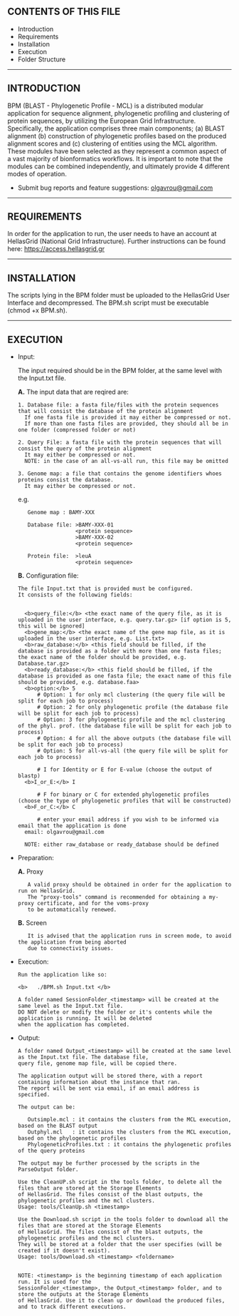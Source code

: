 CONTENTS OF THIS FILE
---------------------
   
 * Introduction
 * Requirements
 * Installation
 * Execution
 * Folder Structure
 
----------------
 INTRODUCTION
----------------

BPM (BLAST - Phylogenetic Profile - MCL) is a distributed modular application 
for sequence alignment, phylogenetic profiling and clustering of protein sequences, 
by utilizing the European Grid Infrastructure. 
Specifically, the application comprises three main components; 
(a) BLAST alignment 
(b) construction of phylogenetic profiles based on the produced alignment scores and 
(c) clustering of entities using the MCL algorithm. 
These modules have been selected as they represent a common aspect of a vast majority 
of bionformatics workflows. It is important to note that the modules can be combined independently, 
and ultimately provide 4 different modes of operation.

 * Submit bug reports and feature suggestions: olgavrou@gmail.com
 
--------------- 
 REQUIREMENTS
---------------

In order for the application to run, the user needs to have an account 
at HellasGrid (National Grid Infrastructure). 
Further instructions can be found here: https://access.hellasgrid.gr

--------------- 
 INSTALLATION
---------------

The scripts lying in the BPM folder must be uploaded to the HellasGrid User Interface and decompressed.
The BPM.sh script must be executable (chmod +x BPM.sh).

--------------- 
 EXECUTION
---------------

* Input:

  The input required should be in the BPM folder, at the same level with the Input.txt file.

  <b>A.</b> The input data that are reqired are:
  
      1. Database file: a fasta file/files with the protein sequences that will consist the database of the protein alignment
        If one fasta file is provided it may either be compressed or not.
        If more than one fasta files are provided, they should all be in one folder (compressed folder or not)
        
      2. Query File: a fasta file with the protein sequences that will consist the query of the protein alignment
        It may either be compressed or not.
        NOTE: in the case of an all-vs-all run, this file may be omitted
        
      3. Genome map: a file that contains the genome identifiers whoes proteins consist the database.
        It may either be compressed or not.
    
    e.g. 
    
         Genome map : BAMY-XXX
    
         Database file: >BAMY-XXX-01
                        <protein sequence>
                        >BAMY-XXX-02
                        <protein sequence>
                        
         Protein file:  >leuA
                        <protein sequence>

  <b>B.</b> Configuration file:
  
      The file Input.txt that is provided must be configured.
      It consists of the following fields:
      

        <b>query_file:</b> <the exact name of the query file, as it is uploaded in the user interface, e.g. query.tar.gz> [if option is 5, this will be ignored]
        <b>gene_map:</b> <the exact name of the gene map file, as it is uploaded in the user interface, e.g. List.txt>
        <b>raw_database:</b> <this field should be filled, if the database is provided as a folder with more than one fasta files; the exact name of the folder should be provided, e.g. Database.tar.gz>
        <b>ready_database:</b> <this field should be filled, if the database is provided as one fasta file; the exact name of this file should be provided, e.g. database.faa>
        <b>option:</b> 5 
            # Option: 1 for only mcl clustering (the query file will be split for each job to process)
            # Option: 2 for only phylogenetic profile (the database file will be split for each job to process)
            # Option: 3 for phylogenetic profile and the mcl clustering of the phyl. prof. (the database file will be split for each job to process)
            # Option: 4 for all the above outputs (the database file will be split for each job to process)
            # Option: 5 for all-vs-all (the query file will be split for each job to process) 

            # I for Identity or E for E-value (choose the output of blastp)
        <b>I_or_E:</b> I
  
            # F for binary or C for extended phylogenetic profiles (choose the type of phylogenetic profiles that will be constructed)
        <b>F_or_C:</b> C

            # enter your email address if you wish to be informed via email that the application is done
        email: olgavrou@gmail.com
        
        NOTE: either raw_database or ready_database should be defined

* Preparation: 
   
   <b>A.</b> Proxy

         A valid proxy should be obtained in order for the application to run on HellasGrid.
         The "proxy-tools" command is recommended for obtaining a my-proxy certificate, and for the voms-proxy
         to be automatically renewed.

   <b>B.</b> Screen
   
         It is advised that the application runs in screen mode, to avoid the application from being aborted
         due to connectivity issues.
         
         
   
* Execution:
      
      Run the application like so:

      <b>   ./BPM.sh Input.txt </b>
      
      A folder named SessionFolder_<timestamp> will be created at the same level as the Input.txt file.
      DO NOT delete or modify the folder or it's contents while the application is running. It will be deleted
      when the application has completed.
      
      
* Output:
   
      A folder named Output_<timestamp> will be created at the same level as the Input.txt file. The database file,
      query file, genome map file, will be copied there. 

      The application output will be stored there, with a report containing information about the instance that ran.
      The report will be sent via email, if an email address is specified.

      The output can be:
      
         Outsimple.mcl : it contains the clusters from the MCL execution, based on the BLAST output
         Outphyl.mcl   : it contains the clusters from the MCL execution, based on the phylogenetic profiles
         PhylogeneticProfiles.txt : it contains the phylogenetic profiles of the query proteins

      The output may be further processed by the scripts in the ParseOutput folder.
      
      Use the CleanUP.sh script in the tools folder, to delete all the files that are stored at the Storage Elements
      of HellasGrid. The files consist of the blast outputs, the phylogenetic profiles and the mcl clusters.
      Usage: tools/CleanUp.sh <timestamp>
      
      Use the Download.sh script in the tools folder to download all the files that are stored at the Storage Elements
      of HellasGrid. The files consist of the blast outputs, the phylogenetic profiles and the mcl clusters. 
      They will be stored at a folder that the user specifies (will be created if it doesn't exist).
      Usage: tools/Download.sh <timestamp> <foldername>
      
      
      NOTE: <timestamp> is the beginning timestamp of each application run. It is used for the
      SessionFolder_<timestamp>, the Output_<timestamp> folder, and to store the outputs at the Storage Elements 
      of HellasGrid. Use it to clean up or download the produced files, and to track different executions.



